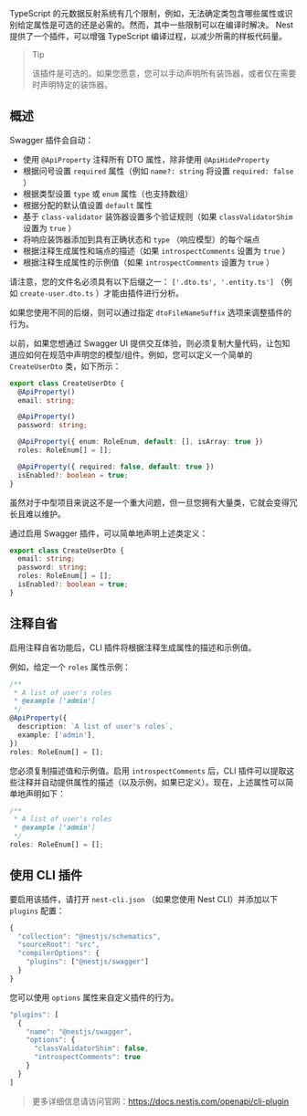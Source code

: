 TypeScript 的元数据反射系统有几个限制，例如，无法确定类包含哪些属性或识别给定属性是可选的还是必需的。然而，其中一些限制可以在编译时解决。 Nest 提供了一个插件，可以增强 TypeScript 编译过程，以减少所需的样板代码量。

> Tip
>
> 该插件是可选的。如果您愿意，您可以手动声明所有装饰器，或者仅在需要时声明特定的装饰器。



## 概述

Swagger 插件会自动：

- 使用 `@ApiProperty` 注释所有 DTO 属性，除非使用 `@ApiHideProperty`
- 根据问号设置 `required` 属性（例如 `name?: string` 将设置 `required: false` ）
- 根据类型设置 `type` 或 `enum` 属性（也支持数组）
- 根据分配的默认值设置 `default` 属性
- 基于 `class-validator` 装饰器设置多个验证规则（如果 `classValidatorShim` 设置为 `true` ）
- 将响应装饰器添加到具有正确状态和 `type` （响应模型）的每个端点
- 根据注释生成属性和端点的描述（如果 `introspectComments` 设置为 `true` ）
- 根据注释生成属性的示例值（如果 `introspectComments` 设置为 `true` ）

请注意，您的文件名必须具有以下后缀之一： `['.dto.ts', '.entity.ts']` （例如 `create-user.dto.ts` ）才能由插件进行分析。

如果您使用不同的后缀，则可以通过指定 `dtoFileNameSuffix` 选项来调整插件的行为。

以前，如果您想通过 Swagger UI 提供交互体验，则必须复制大量代码，让包知道应如何在规范中声明您的模型/组件。例如，您可以定义一个简单的 `CreateUserDto` 类，如下所示：

```typescript
export class CreateUserDto {
  @ApiProperty()
  email: string;

  @ApiProperty()
  password: string;

  @ApiProperty({ enum: RoleEnum, default: [], isArray: true })
  roles: RoleEnum[] = [];

  @ApiProperty({ required: false, default: true })
  isEnabled?: boolean = true;
}
```

虽然对于中型项目来说这不是一个重大问题，但一旦您拥有大量类，它就会变得冗长且难以维护。

通过启用 Swagger 插件，可以简单地声明上述类定义：

```typescript
export class CreateUserDto {
  email: string;
  password: string;
  roles: RoleEnum[] = [];
  isEnabled?: boolean = true;
}
```



## 注释自省

启用注释自省功能后，CLI 插件将根据注释生成属性的描述和示例值。

例如，给定一个 `roles` 属性示例：

```typescript
/**
 * A list of user's roles
 * @example ['admin']
 */
@ApiProperty({
  description: `A list of user's roles`,
  example: ['admin'],
})
roles: RoleEnum[] = [];
```

您必须复制描述值和示例值。启用 `introspectComments` 后，CLI 插件可以提取这些注释并自动提供属性的描述（以及示例，如果已定义）。现在，上述属性可以简单地声明如下：

```typescript
/**
 * A list of user's roles
 * @example ['admin']
 */
roles: RoleEnum[] = [];
```



## 使用 CLI 插件

要启用该插件，请打开 `nest-cli.json` （如果您使用 Nest CLI）并添加以下 `plugins` 配置：

```javascript
{
  "collection": "@nestjs/schematics",
  "sourceRoot": "src",
  "compilerOptions": {
    "plugins": ["@nestjs/swagger"]
  }
}
```

您可以使用 `options` 属性来自定义插件的行为。

```javascript
"plugins": [
  {
    "name": "@nestjs/swagger",
    "options": {
      "classValidatorShim": false,
      "introspectComments": true
    }
  }
]
```



> 更多详细信息请访问官网：https://docs.nestjs.com/openapi/cli-plugin